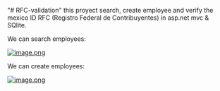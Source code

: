 "# RFC-validation" 
this proyect search, create employee and verify the mexico ID RFC (Registro Federal de Contribuyentes) in asp.net mvc & SQlite.

We can search employees:

[![image.png](https://i.postimg.cc/jj71qShC/image.png)](https://postimg.cc/3y31n7VH)

We can create employees:

[![image.png](https://i.postimg.cc/MHMMNgwk/image.png)](https://postimg.cc/zHNGRt3p)
